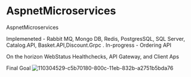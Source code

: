 # AspnetMicroservices
AspnetMicroservices

Implemeneted - Rabbit MQ, Mongo DB, Redis, PostgresSQL, SQL Server, Catalog.API, Basket.API,Discount.Grpc .
In-progress - Ordering API

On the horizon
WebStatus Healthchecks, API Gateway, and Client Aps

Final Goal 
![110304529-c5b70180-800c-11eb-832b-a2751b5bda76](https://user-images.githubusercontent.com/1406029/122149229-5cbc0280-ce21-11eb-81d5-22f050bc534d.png)
